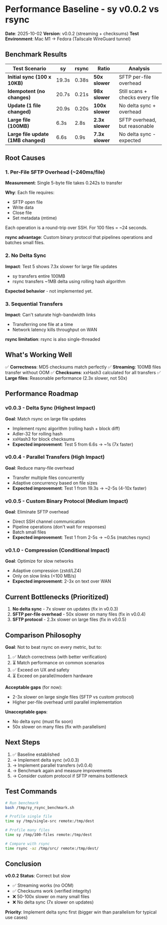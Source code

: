 # Performance Baseline - sy v0.0.2 vs rsync

**Date**: 2025-10-02
**Version**: v0.0.2 (streaming + checksums)
**Test Environment**: Mac M1 → Fedora (Tailscale WireGuard tunnel)

## Benchmark Results

| Test Scenario | sy | rsync | Ratio | Analysis |
|---------------|-----|-------|-------|----------|
| **Initial sync (100 x 10KB)** | 19.3s | 0.38s | **50x slower** | SFTP per-file overhead |
| **Idempotent (no changes)** | 20.7s | 0.21s | **98x slower** | Still scans + checks every file |
| **Update (1 file changed)** | 20.9s | 0.20s | **100x slower** | No delta sync + overhead |
| **Large file (100MB)** | 6.3s | 2.8s | **2.3x slower** | SFTP overhead, but reasonable |
| **Large file update (1MB changed)** | 6.6s | 0.9s | **7.3x slower** | No delta sync - expected |

## Root Causes

### 1. Per-File SFTP Overhead (~240ms/file)

**Measurement**: Single 5-byte file takes 0.242s to transfer

**Why**: Each file requires:
- SFTP open file
- Write data
- Close file
- Set metadata (mtime)

Each operation is a round-trip over SSH. For 100 files = ~24 seconds.

**rsync advantage**: Custom binary protocol that pipelines operations and batches small files.

### 2. No Delta Sync

**Impact**: Test 5 shows 7.3x slower for large file updates
- sy transfers entire 100MB
- rsync transfers ~1MB delta using rolling hash algorithm

**Expected behavior** - not implemented yet.

### 3. Sequential Transfers

**Impact**: Can't saturate high-bandwidth links
- Transferring one file at a time
- Network latency kills throughput on WAN

**rsync limitation**: rsync is also single-threaded

## What's Working Well

✅ **Correctness**: MD5 checksums match perfectly
✅ **Streaming**: 100MB files transfer without OOM
✅ **Checksums**: xxHash3 calculated for all transfers
✅ **Large files**: Reasonable performance (2.3x slower, not 50x)

## Performance Roadmap

### v0.0.3 - Delta Sync (Highest Impact)
**Goal**: Match rsync on large file updates

- Implement rsync algorithm (rolling hash + block diff)
- Adler-32 for rolling hash
- xxHash3 for block checksums
- **Expected improvement**: Test 5 from 6.6s → ~1s (7x faster)

### v0.0.4 - Parallel Transfers (High Impact)
**Goal**: Reduce many-file overhead

- Transfer multiple files concurrently
- Adaptive concurrency based on file sizes
- **Expected improvement**: Test 1 from 19.3s → ~2-5s (4-10x faster)

### v0.0.5 - Custom Binary Protocol (Medium Impact)
**Goal**: Eliminate SFTP overhead

- Direct SSH channel communication
- Pipeline operations (don't wait for responses)
- Batch small files
- **Expected improvement**: Test 1 from 2-5s → ~0.5s (matches rsync)

### v0.1.0 - Compression (Conditional Impact)
**Goal**: Optimize for slow networks

- Adaptive compression (zstd/LZ4)
- Only on slow links (<100 MB/s)
- **Expected improvement**: 2-3x on text over WAN

## Current Bottlenecks (Prioritized)

1. **No delta sync** - 7x slower on updates (fix in v0.0.3)
2. **SFTP per-file overhead** - 50x slower on many files (fix in v0.0.4)
3. **SFTP protocol** - 2.3x slower on large files (fix in v0.0.5)

## Comparison Philosophy

**Goal**: Not to beat rsync on every metric, but to:
1. ✅ Match correctness (with better verification)
2. ⏳ Match performance on common scenarios
3. ✅ Exceed on UX and safety
4. ⏳ Exceed on parallel/modern hardware

**Acceptable gaps** (for now):
- 2-3x slower on large single files (SFTP vs custom protocol)
- Higher per-file overhead until parallel implementation

**Unacceptable gaps**:
- No delta sync (must fix soon)
- 50x slower on many files (fix with parallelism)

## Next Steps

1. ✅ Baseline established
2. → Implement delta sync (v0.0.3)
3. → Implement parallel transfers (v0.0.4)
4. → Benchmark again and measure improvements
5. → Consider custom protocol if SFTP remains bottleneck

## Test Commands

```bash
# Run benchmark
bash /tmp/sy_rsync_benchmark.sh

# Profile single file
time sy /tmp/single-src remote:/tmp/dest

# Profile many files
time sy /tmp/100-files remote:/tmp/dest

# Compare with rsync
time rsync -az /tmp/src/ remote:/tmp/dest/
```

## Conclusion

**v0.0.2 Status**: Correct but slow

- ✅ Streaming works (no OOM)
- ✅ Checksums work (verified integrity)
- ❌ 50-100x slower on many small files
- ❌ No delta sync (7x slower on updates)

**Priority**: Implement delta sync first (bigger win than parallelism for typical use cases)
